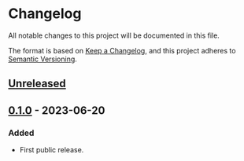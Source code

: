 # Changelog

All notable changes to this project will be documented in this file.

The format is based on [Keep a Changelog](https://keepachangelog.com/en/1.0.0/),
and this project adheres to [Semantic Versioning](https://semver.org/spec/v2.0.0.html).

## [Unreleased]

## [0.1.0] - 2023-06-20

### Added

- First public release.

[unreleased]: https://gitlab.com/tozd/go/pcontrol/-/compare/v0.1.0...main
[0.1.0]: https://gitlab.com/tozd/go/pcontrol/-/tags/v0.1.0

<!-- markdownlint-disable-file MD024 -->
